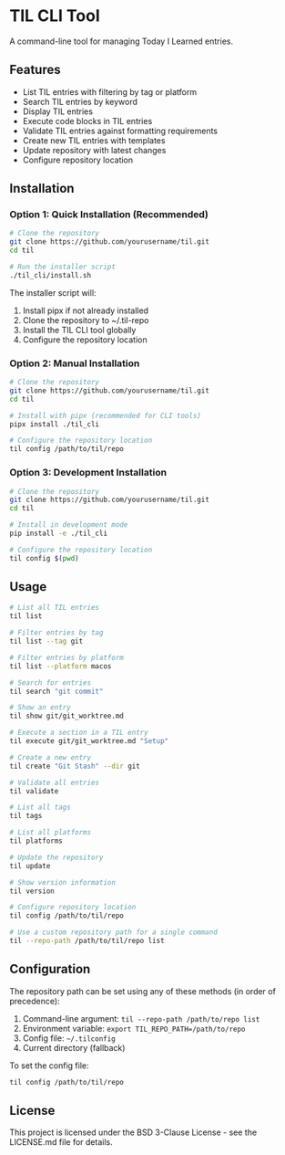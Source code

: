 # TIL CLI Tool

A command-line tool for managing Today I Learned entries.

## Features

- List TIL entries with filtering by tag or platform
- Search TIL entries by keyword
- Display TIL entries
- Execute code blocks in TIL entries
- Validate TIL entries against formatting requirements
- Create new TIL entries with templates
- Update repository with latest changes
- Configure repository location

## Installation

### Option 1: Quick Installation (Recommended)

```bash
# Clone the repository
git clone https://github.com/yourusername/til.git
cd til

# Run the installer script
./til_cli/install.sh
```

The installer script will:
1. Install pipx if not already installed
2. Clone the repository to ~/.til-repo
3. Install the TIL CLI tool globally
4. Configure the repository location

### Option 2: Manual Installation

```bash
# Clone the repository
git clone https://github.com/yourusername/til.git
cd til

# Install with pipx (recommended for CLI tools)
pipx install ./til_cli

# Configure the repository location
til config /path/to/til/repo
```

### Option 3: Development Installation

```bash
# Clone the repository
git clone https://github.com/yourusername/til.git
cd til

# Install in development mode
pip install -e ./til_cli

# Configure the repository location
til config $(pwd)
```

## Usage

```bash
# List all TIL entries
til list

# Filter entries by tag
til list --tag git

# Filter entries by platform
til list --platform macos

# Search for entries
til search "git commit"

# Show an entry
til show git/git_worktree.md

# Execute a section in a TIL entry
til execute git/git_worktree.md "Setup"

# Create a new entry
til create "Git Stash" --dir git

# Validate all entries
til validate

# List all tags
til tags

# List all platforms
til platforms

# Update the repository
til update

# Show version information
til version

# Configure repository location
til config /path/to/til/repo

# Use a custom repository path for a single command
til --repo-path /path/to/til/repo list
```

## Configuration

The repository path can be set using any of these methods (in order of precedence):

1. Command-line argument: `til --repo-path /path/to/repo list`
2. Environment variable: `export TIL_REPO_PATH=/path/to/repo`
3. Config file: `~/.tilconfig`
4. Current directory (fallback)

To set the config file:

```bash
til config /path/to/til/repo
```

## License

This project is licensed under the BSD 3-Clause License - see the LICENSE.md file for details.